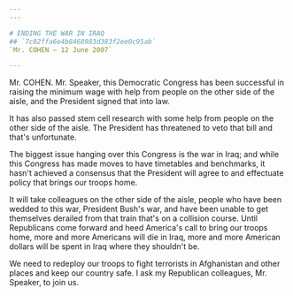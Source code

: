 ```yaml
---
---

# ENDING THE WAR IN IRAQ
## `7c82ffa6e4b8468983d383f2ee0c95ab`
`Mr. COHEN — 12 June 2007`

---
```



Mr. COHEN. Mr. Speaker, this Democratic Congress has been successful 
in raising the minimum wage with help from people on the other side of 
the aisle, and the President signed that into law.

It has also passed stem cell research with some help from people on 
the other side of the aisle. The President has threatened to veto that 
bill and that's unfortunate.

The biggest issue hanging over this Congress is the war in Iraq; and 
while this Congress has made moves to have timetables and benchmarks, 
it hasn't achieved a consensus that the President will agree to and 
effectuate policy that brings our troops home.

It will take colleagues on the other side of the aisle, people who 
have been wedded to this war, President Bush's war, and have been 
unable to get themselves derailed from that train that's on a collision 
course. Until Republicans come forward and heed America's call to bring 
our troops home, more and more Americans will die in Iraq, more and 
more American dollars will be spent in Iraq where they shouldn't be.

We need to redeploy our troops to fight terrorists in Afghanistan and 
other places and keep our country safe. I ask my Republican colleagues, 
Mr. Speaker, to join us.
